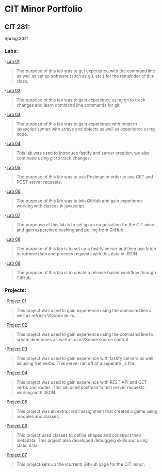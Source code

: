 # CIT Minor Portfolio 

## CIT 281: 
Spring 2021

### Labs:
-[Lab 01](https://myles-p-d.github.io/cit281-lab01/)  
> The purpose of this lab was to get experience with the command line as well as set up software (such as git, etc.) for the remainder of this class.  

-[Lab 02](https://myles-p-d.github.io/cit281-lab02/)  
> The purpose of this lab was to gain expereince using git to track changes and learn command line commands for git.  

-[Lab 03](https://myles-p-d.github.io/cit281-lab03/)  
> The purpose of this lab was to gain experience with modern javascript syntax with arrays and objects as well as experience using node. 
 
-[Lab 04](https://myles-p-d.github.io/cit281-lab04/)  
> This lab was used to introduce fastify and server creation, we also continued using git to track changes. 
 
-[Lab 05](https://myles-p-d.github.io/cit281-lab05/)  
> The purpose of this lab was to use Postman in order to use GET and POST server requests.   

-[Lab 06](https://myles-p-d.github.io/cit281-lab06/)  
> The purpose of this lab was to join GitHub and gain experience working with classes in javascript.   

-[Lab 07](https://myles-p-d.github.io/cit281-lab07/)  
> The purpouse of this lab is to set up an organization for the CIT minor and gain expereince pushing and pulling from GitHub.   

-[Lab 08](https://myles-p-d.github.io/cit281-lab08/)  
> The purpose of this lab is to set up a fastify server and then use fetch to retrieve data and procces requests with this data in JSON.   

-[Lab 09](https://myles-p-d.github.io/cit281-lab09/)  
> The purpose of this lab is to create a release based workflow through GitHub.   

### Projects:

-[Project 01](https://myles-p-d.github.io/cit281-p1/)
> This project was used to gain experience using the command line a well as refresh VScode skills. 

-[Project 02](https://myles-p-d.github.io/cit281-p2/)
> This project was used to gain experience using the command line to create directories as well as use VScode source control.

-[Project 03](https://myles-p-d.github.io/cit281-p3/)
> This project was used to gain expereince with fastify servers as well as using Get verbs. This server ran off of a seperate .js file.

-[Project 04](https://myles-p-d.github.io/cit281-p4/)
> This project was used to gain expereince with REST API and GET verbs and routes. This lab used postman to test server requests working with JSON.

-[Project 05](https://myles-p-d.github.io/cit281-p5/)
> This project was an extra credit assignment that created a game using modules and classes. 

-[Project 06](https://myles-p-d.github.io/cit281-p6/)
> This project used classes to define shapes and construct their metadata. This project also developed debugging skills and using static data.

-[Project 07](https://myles-p-d.github.io/cit281-p7/)
> This project sets up the (current) GitHub page for the CIT minor. 



